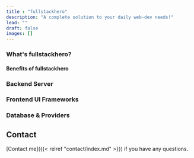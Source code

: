 ```yaml
---
title : "fullstackhero"
description: "A complete solution to your daily web-dev needs!"
lead: ""
draft: false
images: []
---
```

### What's fullstackhero?

#### Benefits of fullstackhero

### Backend Server

### Frontend UI Frameworks

### Database & Providers




## Contact

[Contact me]({{< relref "contact/index.md" >}}) if you have any questions.
